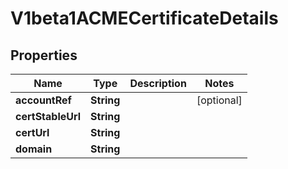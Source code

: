 
# V1beta1ACMECertificateDetails

## Properties
Name | Type | Description | Notes
------------ | ------------- | ------------- | -------------
**accountRef** | **String** |  |  [optional]
**certStableUrl** | **String** |  | 
**certUrl** | **String** |  | 
**domain** | **String** |  | 



